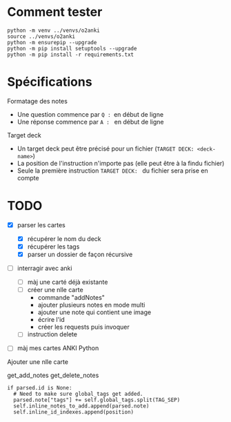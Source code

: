 
# Comment tester

```
python -m venv ../venvs/o2anki
source ../venvs/o2anki
python -m ensurepip --upgrade
python -m pip install setuptools --upgrade
python -m pip install -r requirements.txt
```

# Spécifications

Formatage des notes
- Une question commence par `Q : `en début de ligne
- Une réponse commence par `A : ` en début de ligne 

Target deck
- Un target deck peut être précisé pour un fichier (`TARGET DECK: <deck-name>`)
- La position de l'instruction n'importe pas (elle peut être à la findu fichier)
- Seule la première instruction `TARGET DECK: ` du fichier sera prise en compte

# TODO 

- [x] parser les cartes
  - [x] récupérer le nom du deck
  - [x] récupérer les tags
  - [x] parser un dossier de façon récursive
- [ ] interragir avec anki
  - [ ] màj une carté déjà existante
  - [ ] créer une nlle carte
    - commande "addNotes"
    - ajouter plusieurs notes en mode multi
    - ajouter une note qui contient une image
    - écrire l'id
    - créer les requests puis invoquer
  - [ ] instruction delete
- [ ] màj mes cartes ANKI Python



Ajouter une nlle carte 

get_add_notes
get_delete_notes


```
if parsed.id is None:
  # Need to make sure global_tags get added.
  parsed.note["tags"] += self.global_tags.split(TAG_SEP)
  self.inline_notes_to_add.append(parsed.note)
  self.inline_id_indexes.append(position)
```